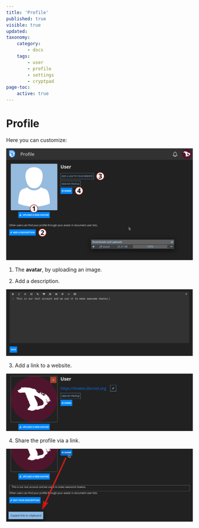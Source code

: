 ```yaml
---
title: 'Profile'
published: true
visible: true
updated:
taxonomy:
    category:
        - docs
    tags:
        - user
        - profile
        - settings
        - cryptpad
page-toc:
    active: true
---
```


# Profile
Here you can customize:

![](en/user_profile.png)

1. The **avatar**, by uploading an image.

2. Add a description.

![](en/description.png)

3. Add a link to a website.

![](en/add_website.png)

4. Share the profile via a link.

![](en/share_profile.png)
